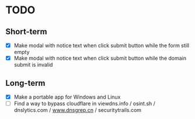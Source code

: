 # TODO

## Short-term

- [X] Make modal with notice text when click submit button while the form still empty
- [X] Make modal with notice text when click submit button while the domain submit is invalid

## Long-term

- [X] Make a portable app for Windows and Linux
- [ ] Find a way to bypass cloudflare in viewdns.info / osint.sh / dnslytics.com / www.dnsgrep.cn / securitytrails.com